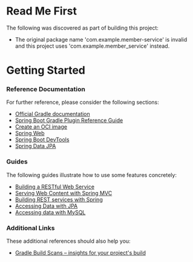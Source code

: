 # Read Me First
The following was discovered as part of building this project:

* The original package name 'com.example.member-service' is invalid and this project uses 'com.example.member_service' instead.

# Getting Started

### Reference Documentation
For further reference, please consider the following sections:

* [Official Gradle documentation](https://docs.gradle.org)
* [Spring Boot Gradle Plugin Reference Guide](https://docs.spring.io/spring-boot/3.4.7-SNAPSHOT/gradle-plugin)
* [Create an OCI image](https://docs.spring.io/spring-boot/3.4.7-SNAPSHOT/gradle-plugin/packaging-oci-image.html)
* [Spring Web](https://docs.spring.io/spring-boot/3.4.7-SNAPSHOT/reference/web/servlet.html)
* [Spring Boot DevTools](https://docs.spring.io/spring-boot/3.4.7-SNAPSHOT/reference/using/devtools.html)
* [Spring Data JPA](https://docs.spring.io/spring-boot/3.4.7-SNAPSHOT/reference/data/sql.html#data.sql.jpa-and-spring-data)

### Guides
The following guides illustrate how to use some features concretely:

* [Building a RESTful Web Service](https://spring.io/guides/gs/rest-service/)
* [Serving Web Content with Spring MVC](https://spring.io/guides/gs/serving-web-content/)
* [Building REST services with Spring](https://spring.io/guides/tutorials/rest/)
* [Accessing Data with JPA](https://spring.io/guides/gs/accessing-data-jpa/)
* [Accessing data with MySQL](https://spring.io/guides/gs/accessing-data-mysql/)

### Additional Links
These additional references should also help you:

* [Gradle Build Scans – insights for your project's build](https://scans.gradle.com#gradle)

